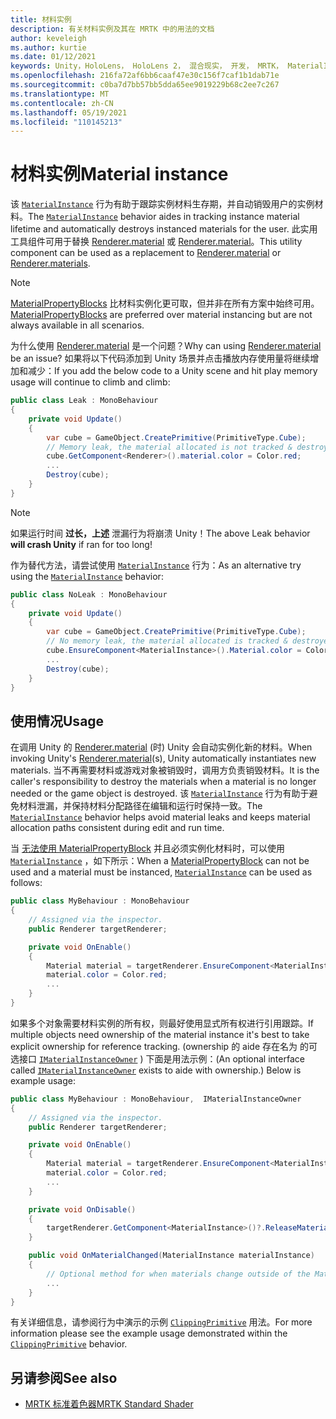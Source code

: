 ```yaml
---
title: 材料实例
description: 有关材料实例及其在 MRTK 中的用法的文档
author: keveleigh
ms.author: kurtie
ms.date: 01/12/2021
keywords: Unity，HoloLens， HoloLens 2， 混合现实， 开发， MRTK， MaterialInstance，
ms.openlocfilehash: 216fa72af6bb6caaf47e30c156f7caf1b1dab71e
ms.sourcegitcommit: c0ba7d7bb57bb5dda65ee9019229b68c2ee7c267
ms.translationtype: MT
ms.contentlocale: zh-CN
ms.lasthandoff: 05/19/2021
ms.locfileid: "110145213"
---
```

# <a name="material-instance"></a><span data-ttu-id="b8b51-104">材料实例</span><span class="sxs-lookup"><span data-stu-id="b8b51-104">Material instance</span></span>

<span data-ttu-id="b8b51-105">该 [`MaterialInstance`](xref:Microsoft.MixedReality.Toolkit.Rendering.MaterialInstance) 行为有助于跟踪实例材料生存期，并自动销毁用户的实例材料。</span><span class="sxs-lookup"><span data-stu-id="b8b51-105">The [`MaterialInstance`](xref:Microsoft.MixedReality.Toolkit.Rendering.MaterialInstance) behavior aides in tracking instance material lifetime and automatically destroys instanced materials for the user.</span></span> <span data-ttu-id="b8b51-106">此实用工具组件可用于替换 [Renderer.material](https://docs.unity3d.com/ScriptReference/Renderer-material.html) 或 [Renderer.material](https://docs.unity3d.com/ScriptReference/Renderer-materials.html)。</span><span class="sxs-lookup"><span data-stu-id="b8b51-106">This utility component can be used as a replacement to [Renderer.material](https://docs.unity3d.com/ScriptReference/Renderer-material.html) or [Renderer.materials](https://docs.unity3d.com/ScriptReference/Renderer-materials.html).</span></span>

> [!NOTE]
> <span data-ttu-id="b8b51-107">[MaterialPropertyBlocks](https://docs.unity3d.com/ScriptReference/MaterialPropertyBlock.html) 比材料实例化更可取，但并非在所有方案中始终可用。</span><span class="sxs-lookup"><span data-stu-id="b8b51-107">[MaterialPropertyBlocks](https://docs.unity3d.com/ScriptReference/MaterialPropertyBlock.html) are preferred over material instancing but are not always available  in all scenarios.</span></span>

<span data-ttu-id="b8b51-108">为什么使用 [Renderer.material](https://docs.unity3d.com/ScriptReference/Renderer-material.html) 是一个问题？</span><span class="sxs-lookup"><span data-stu-id="b8b51-108">Why can using [Renderer.material](https://docs.unity3d.com/ScriptReference/Renderer-material.html) be an issue?</span></span> <span data-ttu-id="b8b51-109">如果将以下代码添加到 Unity 场景并点击播放内存使用量将继续增加和减少：</span><span class="sxs-lookup"><span data-stu-id="b8b51-109">If you add the below code to a Unity scene and hit play memory usage will continue to climb and climb:</span></span>

```c#
public class Leak : MonoBehaviour
{
    private void Update()
    {
        var cube = GameObject.CreatePrimitive(PrimitiveType.Cube);
        // Memory leak, the material allocated is not tracked & destroyed.
        cube.GetComponent<Renderer>().material.color = Color.red;
        ...
        Destroy(cube);
    }
}
```

> [!NOTE]
> <span data-ttu-id="b8b51-110">如果运行时间 **过长，上述** 泄漏行为将崩溃 Unity！</span><span class="sxs-lookup"><span data-stu-id="b8b51-110">The above Leak behavior **will crash Unity** if ran for too long!</span></span>

<span data-ttu-id="b8b51-111">作为替代方法，请尝试使用 [`MaterialInstance`](xref:Microsoft.MixedReality.Toolkit.Rendering.MaterialInstance) 行为：</span><span class="sxs-lookup"><span data-stu-id="b8b51-111">As an alternative try using the [`MaterialInstance`](xref:Microsoft.MixedReality.Toolkit.Rendering.MaterialInstance) behavior:</span></span>

```c#
public class NoLeak : MonoBehaviour
{
    private void Update()
    {
        var cube = GameObject.CreatePrimitive(PrimitiveType.Cube);
        // No memory leak, the material allocated is tracked & destroyed by MaterialInstance.
        cube.EnsureComponent<MaterialInstance>().Material.color = Color.red;
        ...
        Destroy(cube);
    }
}
```

## <a name="usage"></a><span data-ttu-id="b8b51-112">使用情况</span><span class="sxs-lookup"><span data-stu-id="b8b51-112">Usage</span></span>

<span data-ttu-id="b8b51-113">在调用 Unity 的 [Renderer.material](https://docs.unity3d.com/ScriptReference/Renderer-material.html) (时) Unity 会自动实例化新的材料。</span><span class="sxs-lookup"><span data-stu-id="b8b51-113">When invoking Unity's [Renderer.material](https://docs.unity3d.com/ScriptReference/Renderer-material.html)(s), Unity automatically instantiates new materials.</span></span> <span data-ttu-id="b8b51-114">当不再需要材料或游戏对象被销毁时，调用方负责销毁材料。</span><span class="sxs-lookup"><span data-stu-id="b8b51-114">It is the caller's responsibility to destroy the materials when a material is no longer needed or the game object is destroyed.</span></span> <span data-ttu-id="b8b51-115">该 [`MaterialInstance`](xref:Microsoft.MixedReality.Toolkit.Rendering.MaterialInstance) 行为有助于避免材料泄漏，并保持材料分配路径在编辑和运行时保持一致。</span><span class="sxs-lookup"><span data-stu-id="b8b51-115">The [`MaterialInstance`](xref:Microsoft.MixedReality.Toolkit.Rendering.MaterialInstance) behavior helps avoid material leaks and keeps material allocation paths consistent during edit and run time.</span></span>

<span data-ttu-id="b8b51-116">当 [无法使用 MaterialPropertyBlock](https://docs.unity3d.com/ScriptReference/MaterialPropertyBlock.html) 并且必须实例化材料时，可以使用 [`MaterialInstance`](xref:Microsoft.MixedReality.Toolkit.Rendering.MaterialInstance) ，如下所示：</span><span class="sxs-lookup"><span data-stu-id="b8b51-116">When a [MaterialPropertyBlock](https://docs.unity3d.com/ScriptReference/MaterialPropertyBlock.html) can not be used and a material must be instanced, [`MaterialInstance`](xref:Microsoft.MixedReality.Toolkit.Rendering.MaterialInstance) can be used as follows:</span></span>

```c#
public class MyBehaviour : MonoBehaviour
{
    // Assigned via the inspector.
    public Renderer targetRenderer;

    private void OnEnable()
    {
        Material material = targetRenderer.EnsureComponent<MaterialInstance>().Material;
        material.color = Color.red;
        ...
    }
}
```

<span data-ttu-id="b8b51-117">如果多个对象需要材料实例的所有权，则最好使用显式所有权进行引用跟踪。</span><span class="sxs-lookup"><span data-stu-id="b8b51-117">If multiple objects need ownership of the material instance it's best to take explicit ownership for reference tracking.</span></span> <span data-ttu-id="b8b51-118"> (ownership 的 aide 存在名为 的可选接口 [`IMaterialInstanceOwner`](xref:Microsoft.MixedReality.Toolkit.Rendering.IMaterialInstanceOwner) ) 下面是用法示例：</span><span class="sxs-lookup"><span data-stu-id="b8b51-118">(An optional interface called [`IMaterialInstanceOwner`](xref:Microsoft.MixedReality.Toolkit.Rendering.IMaterialInstanceOwner) exists to aide with ownership.) Below is example usage:</span></span>

```c#
public class MyBehaviour : MonoBehaviour,  IMaterialInstanceOwner
{
    // Assigned via the inspector.
    public Renderer targetRenderer;

    private void OnEnable()
    {
        Material material = targetRenderer.EnsureComponent<MaterialInstance>().AcquireMaterial(this);
        material.color = Color.red;
        ...
    }

    private void OnDisable()
    {
        targetRenderer.GetComponent<MaterialInstance>()?.ReleaseMaterial(this)
    }

    public void OnMaterialChanged(MaterialInstance materialInstance)
    {
        // Optional method for when materials change outside of the MaterialInstance.
        ...
    }
}
```

<span data-ttu-id="b8b51-119">有关详细信息，请参阅行为中演示的示例 [`ClippingPrimitive`](xref:Microsoft.MixedReality.Toolkit.Utilities.ClippingPrimitive) 用法。</span><span class="sxs-lookup"><span data-stu-id="b8b51-119">For more information please see the example usage demonstrated within the [`ClippingPrimitive`](xref:Microsoft.MixedReality.Toolkit.Utilities.ClippingPrimitive) behavior.</span></span>

## <a name="see-also"></a><span data-ttu-id="b8b51-120">另请参阅</span><span class="sxs-lookup"><span data-stu-id="b8b51-120">See also</span></span>

* [<span data-ttu-id="b8b51-121">MRTK 标准着色器</span><span class="sxs-lookup"><span data-stu-id="b8b51-121">MRTK Standard Shader</span></span>](mrtk-standard-shader.md)
